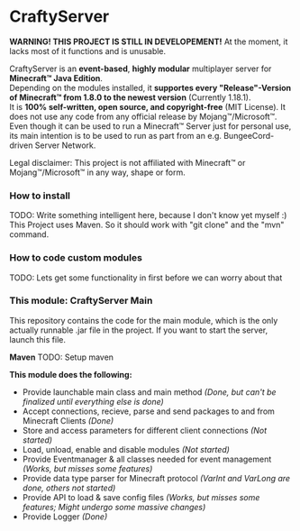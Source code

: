 # CraftyServer

**WARNING! THIS PROJECT IS STILL IN DEVELOPEMENT!** At the moment, it lacks most of it functions and is unusable.

CraftyServer is an **event-based**, **highly modular** multiplayer server for **Minecraft&trade; Java Edition**.  
Depending on the modules installed, it **supportes every "Release"-Version of Minecraft&trade; from 1.8.0 to the newest version** (Currently 1.18.1).  
It is **100% self-written, open source, and copyright-free** (MIT License). It does not use any code from any official release by Mojang&trade;/Microsoft&trade;.  
Even though it can be used to run a Minecraft&trade; Server just for personal use, its main intention is to be used to run as part from an e.g. BungeeCord-driven Server Network.  

Legal disclaimer: This project is not affiliated with Minecraft&trade; or Mojang&trade;/Microsoft&trade; in any way, shape or form.  

### How to install
TODO: Write something intelligent here, because I don't know yet myself :)  
This Project uses Maven. So it should work with "git clone" and the "mvn" command.
### How to code custom modules
TODO: Lets get some functionality in first before we can worry about that
### This module: CraftyServer Main
This repository contains the code for the main module, which is the only actually runnable .jar file in the project. If you want to start the server, launch this file.  

**Maven**
TODO: Setup maven

**This module does the following:**
 - Provide launchable main class and main method *(Done, but can't be finalized until everything else is done)*
 - Accept connections, recieve, parse and send packages to and from Minecraft Clients *(Done)*
 - Store and access parameters for different client connections *(Not started)*
 - Load, unload, enable and disable modules *(Not started)*
 - Provide Eventmanager & all classes needed for event management *(Works, but misses some features)*
 - Provide data type parser for Minecraft protocol *(VarInt and VarLong are done, others not started)*
 - Provide API to load & save config files *(Works, but misses some features; Might undergo some massive changes)*
 - Provide Logger *(Done)*